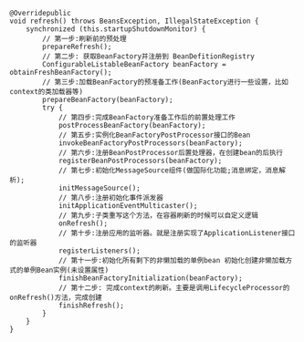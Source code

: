 
    @Overridepublic
    void refresh() throws BeansException, IllegalStateException {
        synchronized (this.startupShutdownMonitor) {
            // 第一步:刷新前的预处理   
            prepareRefresh();
            // 第二步: 获取BeanFactory并注册到 BeanDefitionRegistry  
            ConfigurableListableBeanFactory beanFactory = obtainFreshBeanFactory();
            // 第三步:加载BeanFactory的预准备工作(BeanFactory进行一些设置，比如context的类加载器等)  
            prepareBeanFactory(beanFactory);
            try {
                // 第四步:完成BeanFactory准备工作后的前置处理工作     
                postProcessBeanFactory(beanFactory);
                // 第五步:实例化BeanFactoryPostProcessor接口的Bean     
                invokeBeanFactoryPostProcessors(beanFactory);
                // 第六步:注册BeanPostProcessor后置处理器，在创建bean的后执行     
                registerBeanPostProcessors(beanFactory);
                // 第七步:初始化MessageSource组件(做国际化功能;消息绑定，消息解析);     
                initMessageSource();
                // 第八步:注册初始化事件派发器     
                initApplicationEventMulticaster();
                // 第九步:子类重写这个方法，在容器刷新的时候可以自定义逻辑     
                onRefresh();
                // 第十步:注册应用的监听器。就是注册实现了ApplicationListener接口的监听器    
                registerListeners();
                // 第十一步:初始化所有剩下的非懒加载的单例bean 初始化创建非懒加载方式的单例Bean实例(未设置属性)    
                finishBeanFactoryInitialization(beanFactory);
                // 第十二步: 完成context的刷新。主要是调用LifecycleProcessor的onRefresh()方法，完成创建    
                finishRefresh();
            }
        }
    }
